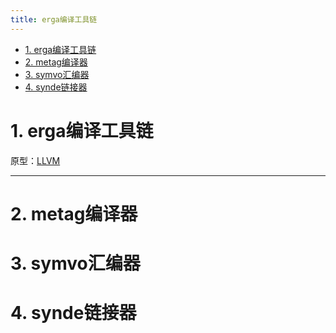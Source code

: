 ```yaml
---
title: erga编译工具链
---
```


- [1. erga编译工具链](#1-erga编译工具链)
- [2. metag编译器](#2-metag编译器)
- [3. symvo汇编器](#3-symvo汇编器)
- [4. synde链接器](#4-synde链接器)

# 1. erga编译工具链

原型：[LLVM](https://llvm.org/)

---

# 2. metag编译器

# 3. symvo汇编器

# 4. synde链接器
